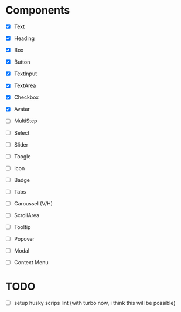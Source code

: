 # Components

- [x] Text
- [x] Heading
- [x] Box
- [x] Button
- [x] TextInput
- [x] TextArea
- [x] Checkbox
- [x] Avatar
- [ ] MultiStep

- [ ] Select
- [ ] Slider
- [ ] Toogle
- [ ] Icon
- [ ] Badge
- [ ] Tabs
- [ ] Caroussel (V/H)
- [ ] ScrollArea
- [ ] Tooltip
- [ ] Popover
- [ ] Modal
- [ ] Context Menu

# TODO

- [ ] setup husky scrips lint (with turbo now, i think this will be possible)
